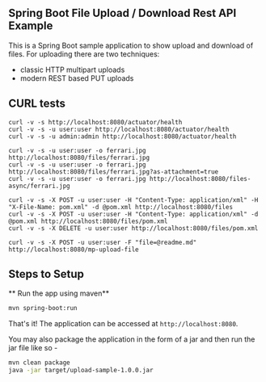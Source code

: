 ## Spring Boot File Upload / Download Rest API Example

This is a Spring Boot sample application to show upload and download of files.
For uploading there are two techniques:

- classic HTTP multipart uploads
- modern REST based PUT uploads

## CURL tests

```
curl -v -s http://localhost:8080/actuator/health
curl -v -s -u user:user http://localhost:8080/actuator/health
curl -v -s -u admin:admin http://localhost:8080/actuator/health

curl -v -s -u user:user -o ferrari.jpg http://localhost:8080/files/ferrari.jpg
curl -v -s -u user:user -o ferrari.jpg http://localhost:8080/files/ferrari.jpg?as-attachment=true
curl -v -s -u user:user -o ferrari.jpg http://localhost:8080/files-async/ferrari.jpg

curl -v -s -X POST -u user:user -H "Content-Type: application/xml" -H "X-File-Name: pom.xml" -d @pom.xml http://localhost:8080/files
curl -v -s -X POST -u user:user -H "Content-Type: application/xml" -d @pom.xml http://localhost:8080/files/pom.xml
curl -v -s -X DELETE -u user:user http://localhost:8080/files/pom.xml

curl -v -s -X POST -u user:user -F "file=@readme.md" http://localhost:8080/mp-upload-file
```

## Steps to Setup

** Run the app using maven**

```bash
mvn spring-boot:run
```

That's it! The application can be accessed at `http://localhost:8080`.

You may also package the application in the form of a jar and then run the jar file like so -

```bash
mvn clean package
java -jar target/upload-sample-1.0.0.jar
```